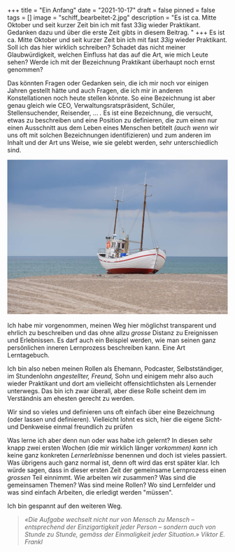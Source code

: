 +++
title = "Ein Anfang"
date = "2021-10-17"
draft = false
pinned = false
tags = []
image = "schiff_bearbeitet-2.jpg"
description = "Es ist ca. Mitte Oktober und seit kurzer Zeit bin ich mit fast 33ig wieder Praktikant. Gedanken dazu und über die erste Zeit gibts in diesem Beitrag. "
+++
Es ist ca. Mitte Oktober und seit kurzer Zeit bin ich mit fast *33ig* wieder Praktikant. Soll ich das hier wirklich schreiben? Schadet das nicht meiner Glaubwürdigkeit, welchen Einfluss hat das auf die Art, wie mich Leute sehen? Werde ich mit der Bezeichnung Praktikant überhaupt noch ernst genommen?

Das könnten Fragen oder Gedanken sein, die ich mir noch vor einigen Jahren gestellt hätte und auch Fragen, die ich mir in anderen Konstellationen noch heute stellen könnte. So eine Bezeichnung ist aber genau gleich wie CEO, Verwaltungsratspräsident, Schüler, Stellensuchender, Reisender, ... *.* Es ist eine Bezeichnung, die versucht, etwas zu beschreiben und eine Position zu definieren, die zum einen nur einen Ausschnitt aus dem Leben eines Menschen betitelt *(auch wenn* wir uns oft mit solchen Bezeichnungen identifizieren) und zum anderen im Inhalt und der Art uns Weise, wie sie gelebt werden, sehr unterschiedlich sind. 

![](schiff_bearbeitet-2.jpg)

Ich habe mir vorgenommen, meinen Weg hier möglichst transparent und ehrlich zu beschreiben und das ohne allzu *grosse* Distanz zu Ereignissen und Erlebnissen. Es darf auch ein Beispiel werden, wie man seinen ganz persönlichen inneren Lernprozess beschreiben kann. Eine Art Lerntagebuch.

Ich bin also neben meinen Rollen als Ehemann, Podcaster, Selbstständiger, im Stundenlohn *angestellter, Freund,* Sohn und einigem mehr also auch wieder Praktikant und dort am vielleicht offensichtlichsten als Lernender unterwegs. Das bin ich zwar überall, aber diese Rolle scheint dem im Verständnis am ehesten gerecht zu werden.

Wir sind so vieles und definieren uns oft einfach über eine Bezeichnung (oder lassen und definieren). Vielleicht lohnt es sich, hier die eigene Sicht- und Denkweise einmal freundlich zu prüfen

Was lerne ich aber denn nun oder was habe ich gelernt? In diesen sehr knapp zwei ersten Wochen (die mir wirklich länger *vorkommen) kann* ich keine ganz konkreten *Lernerlebnisse* benennen und doch ist vieles passiert. Was übrigens auch ganz normal ist, denn oft wird das erst später klar. Ich würde sagen, dass in dieser ersten Zeit der gemeinsame Lernprozess einen *grossen* Teil einnimmt. Wie arbeiten wir zusammen? Was sind die gemeinsamen Themen? Was sind meine Rollen? Wo sind Lernfelder und was sind einfach Arbeiten, die erledigt werden "müssen".

Ich bin gespannt auf den weiteren Weg. 

> *«Die Aufgabe wechselt nicht nur von Mensch zu Mensch – entsprechend der Einzigartigkeit jeder Person – sondern auch von Stunde zu Stunde, gemäss der Einmaligkeit jeder Situation.» Viktor E. Frankl*